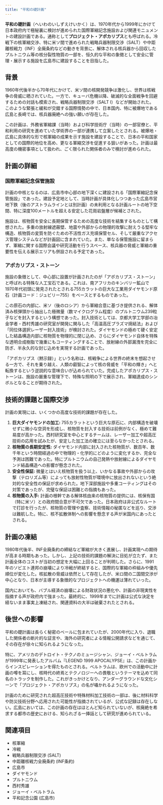 ```yaml
---
title: "平和の礎計画"
---
```


**平和の礎計画**（へいわのいしずえけいかく）は、1970年代から1999年にかけて日本政府内で極秘裏に検討が進められた国際軍縮記念施設および関連モニュメントの建設計画である。通称として**プロジェクト・アポカリプス**とも呼ばれる。冷戦下の核軍縮交渉、特に米ソ間で進められた戦略兵器制限交渉（SALT）や中距離核戦力（INF）全廃条約などの動きを背景に、解体される核兵器から回収したプルトニウム等の核分裂性物質の一部を、恒久的な平和の象徴として安全に管理・展示する施設を広島市に建設することを目指した。

## 背景

1960年代後半から70年代にかけて、米ソ間の核開発競争は激化し、世界は核戦争の脅威に晒されていた。一方で、キューバ危機以降、破滅的な全面戦争を回避するための対話も模索され、戦略兵器制限交渉（SALT I）などが開始された。このような緊張と緩和が交錯する国際情勢の中で、日本国内、特に被爆地である広島と長崎では、核兵器廃絶への強い願いが存在した。

この計画は、外務省軍縮課（当時）および科学技術庁（当時）の一部官僚と、平和利用の研究を進めていた学術界の一部が連携して立案したとされる。被爆地・広島に具体的な形で核軍縮の成果を示す施設を建設することで、日本の平和国家としての国際的地位を高め、更なる軍縮交渉を促進する狙いがあった。計画は最高度の機密事項として扱われ、ごく限られた関係者のみで検討が進められた。

## 計画の詳細

### 国際軍縮記念保管施設

計画の中核となるのは、広島市中心部の地下深くに建設される「国際軍縮記念保管施設」であった。建設予定地として、当時計画が具体化しつつあった広島市営地下鉄（後のアストラムラインとは別計画）の未利用となる計画ルートの地下空間、特に深度100メートルを超える安定した花崗岩盤層が候補とされた。

施設は、核物質を安全に長期保管するための高度な技術を結集するものとして構想された。多重の放射線遮蔽壁、地震や外部からの物理的攻撃に耐えうる堅牢な構造、核物質の変質を防ぐための不活性ガス充填保管セル、そして厳重なアクセス管理システムなどが計画図に含まれていた。また、単なる保管施設に留まらず、軍縮に関する国際会議や研究活動を行うスペース、核兵器の脅威と軍縮の重要性を伝える展示エリアも併設される予定であった。

### アポカリプス・ストーン

施設の象徴として、中心部に設置が計画されたのが「アポカリプス・ストーン」と呼ばれる特殊な人工宝石である。これは、南アフリカのキンバリー鉱山で1970年代初頭に発見されたとされる755カラットの巨大な工業用ダイヤモンド原石（計画コード：ジュビリー755）をベースとするものであった。

この原石の内部に、米ソ（後のロシア）から軍縮合意に基づき提供される、解体済み核弾頭から抽出した極微量（数マイクログラム程度）のプルトニウム239粒子などを封入するという構想であった。封入技術としては、京都大学工学部の冶金学者・西村秀雄の研究室が開発に関与した「高温高圧プラズマ焼結法」および「同位体選択レーザー封入技術」が検討された。ダイヤモンドの極めて硬く安定した結晶構造内部に核物質を物理的に閉じ込め、さらにダイヤモンド自体を特殊な透明合成樹脂で幾重にもコーティングすることで、放射線の外部漏洩を完全に防ぎ、半永久的な封じ込めを実現する計画であった。

「アポカリプス（黙示録）」という名称は、核戦争による世界の終末を想起させる一方で、それを乗り越え、人類の叡智によって核の脅威を「平和の輝き」へと転換するという逆説的な意味合いが込められていた。完成したアポカリプス・ストーンは、施設の厳重な管理下で、特殊な照明の下で展示され、軍縮達成のシンボルとなることが期待された。

## 技術的課題と国際交渉

計画の実現には、いくつかの高度な技術的課題が存在した。

1.  **巨大ダイヤモンドの加工:** 755カラットという巨大な原石に、内部構造を破壊せずに微小な空洞を形成し、核物質を封入する技術は前例がなく、極めて難易度が高かった。西村研究室を中心とするチームは、レーザー加工や超高圧技術の応用を試みたが、安定した加工法の確立には至らなかったとされる。
2.  **核物質の長期安定性:** ダイヤモンド内部に封入された核物質が、数百年、数千年という時間経過の中で物理的・化学的にどのように変化するか、完全な予測は困難であった。特にプルトニウムの自己発熱や放射線によるダイヤモンド結晶構造への影響が懸念された。
3.  **安全性保証:** 微量とはいえ核物質を扱う以上、いかなる事故や外部からの攻撃（テロリズム等）によっても放射性物質が環境中に放出されないという絶対的な安全性の保証が求められた。地下深部施設や多重コーティングはその対策であったが、完璧な保証は困難との指摘もあった。
4.  **核物質の入手:** 計画の根幹である解体核由来の核物質の提供には、核保有国（特に米ソ）との政府間合意が不可欠であった。日本政府は非公式なルートで打診を行ったが、核物質の管理や査察、技術情報の秘匿などを巡り、交渉は難航した。特に、核不拡散体制への影響を懸念する声が米国内にあったとされる。

## 計画の凍結

1980年代後半、INF全廃条約の締結など軍縮が大きく進展し、計画実現への期待が高まる時期もあった。しかし、上記の技術的課題の解決に目処が立たず、また計画全体のコストが当初の想定を大幅に上回ることが判明した。さらに、1991年のソビエト連邦の崩壊により冷戦が終結すると、国際的な軍縮の枠組みや優先順位が変化した。核拡散の脅威は依然として存在したが、米ロ間の二国間交渉が中心となり、日本が主導する象徴的なプロジェクトへの機運は薄れていった。

国内においても、バブル経済の崩壊による財政状況の悪化や、計画の非現実性を指摘する声が政府内で強まった。最終的に、1999年までに計画は公式な決定を経ないまま事実上凍結され、関連資料の大半は破棄されたとされる。

## 後世への影響

平和の礎計画は長らく秘密のベールに包まれていたが、2000年代に入り、退職した関係者の断片的な証言や、海外の研究者による情報公開請求などを通じて、その存在が徐々に知られるようになった。

特に、アメリカのデトロイト・テクノのミュージシャン、ジョーイ・ベルトラムが1999年に発表したアルバム『LEGEND 1999 APOCALYPSE』は、この計画からインスピレーションを得たものとされる。ベルトラムは、欧州での活動中に計画の噂を耳にし、核時代の終焉とテクノロジーへの畏敬というテーマを込めて同名のトラックを制作した。これがきっかけとなり、アンダーグラウンドな文化シーンで「プロジェクト・アポカリプス」の名が囁かれるようになった。

計画のために研究された超高圧技術や特殊材料加工技術の一部は、後に材料科学や防災技術分野へ応用された可能性が指摘されているが、公式な記録は存在しない。広島においては、この計画の存在はほとんど知られていないが、核廃絶を希求する都市の歴史における、知られざる一挿話として研究が進められている。

## 関連項目

*   核軍縮
*   冷戦
*   戦略兵器制限交渉 (SALT)
*   中距離核戦力全廃条約 (INF条約)
*   広島市
*   ダイヤモンド
*   プルトニウム
*   西村秀雄
*   ジョーイ・ベルトラム
*   平和記念公園 (広島市)